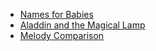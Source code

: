- [Names for Babies](https://github.com/Anikcb/LightOj_Practice/blob/main/Codes/Names%20for%20Babies.cpp)
- [Aladdin and the Magical Lamp](https://github.com/Anikcb/LightOj_Practice/blob/main/Codes/Aladdin%20and%20the%20Magical%20Lamp.cpp)
- [Melody Comparison](https://github.com/Anikcb/LightOj_Practice/blob/main/Codes/Melody%20Comparison.cpp)
